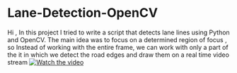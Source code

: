 # Lane-Detection-OpenCV
Hi ,
In this project I tried to write a script that detects lane lines using Python and OpenCV. 
The main idea was to focus on a determined region of focus , so Instead of working with the entire frame, we can work with only a part of the it in which we detect the road edges and draw them on a real time video stream 
[![Watch the video](https://i.imgur.com/vKb2F1B.png)](https://youtu.be/vt5fpE0bzSY)
